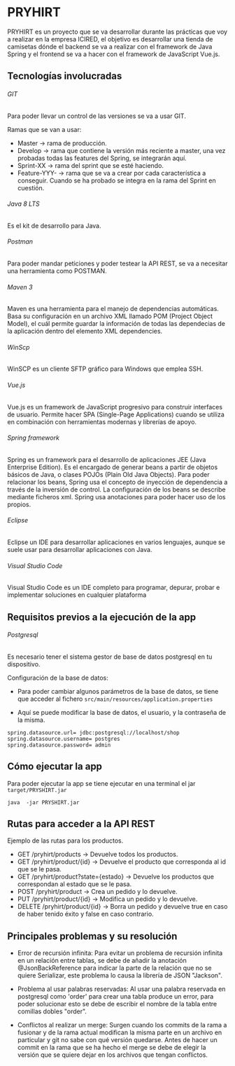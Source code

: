 PRYHIRT
=======

PRYHIRT es un proyecto que se va desarrollar durante las prácticas que voy a realizar en la empresa ICIRED, el objetivo es desarrollar 
una tienda de camisetas dónde el backend se va a realizar con el framework de Java Spring y el frontend se va a hacer con el framework 
de JavaScript Vue.js.

Tecnologías involucradas
------------------
###### GIT
Para poder llevar un control de las versiones se va a usar GIT.

Ramas que se van a usar:

* Master -> rama de producción.
* Develop -> rama que contiene la versión más reciente a master, una vez probadas todas las features del Spring, se integrarán aquí.
* Sprint-XX -> rama del sprint que se esté haciendo.
* Feature-YYY-<nombre> -> rama que se va a crear por cada característica a conseguir. Cuando se ha probado se integra en la rama del
Sprint en cuestión.

###### Java 8 LTS

Es el kit de desarrollo para Java.

###### Postman

Para poder mandar peticiones y poder testear la API REST, se va a necesitar una herramienta como POSTMAN.

###### Maven 3

Maven es una herramienta para el manejo de dependencias automáticas. Basa su configuración en un archivo XML llamado POM
(Project Object Model), el cuál permite guardar la información de todas las dependecias de la aplicación dentro del elemento
XML dependencies.

###### WinScp

WinSCP es un cliente SFTP gráfico para Windows que emplea SSH.

###### Vue.js

Vue.js es un framework de JavaScript progresivo para construir interfaces de usuario. Permite hacer SPA (Single-Page Applications)
cuando se utiliza en combinación con herramientas modernas y librerías de apoyo.

###### Spring framework

Spring es un framework para el desarrollo de aplicaciones  JEE (Java Enterprise Edition). Es el encargado de generar beans a partir
de objetos básicos de Java, o clases POJOs (Plain Old Java Objects). Para poder relacionar los beans, Spring usa el concepto de 
inyección de dependencia a través de la inversión de control. La configuración de los beans se describe mediante ficheros xml. 
Spring usa anotaciones para poder hacer uso de los propios.

###### Eclipse

Eclipse un IDE para desarrollar aplicaciones en varios lenguajes, aunque se suele usar para desarrollar aplicaciones con Java.

###### Visual Studio Code

Visual Studio Code es un IDE completo para programar, depurar, probar e implementar soluciones en cualquier plataforma

Requisitos previos a la ejecución de la app
------------------
###### Postgresql

Es necesario tener el sistema gestor de base de datos postgresql en tu dispositivo.

Configuración de la base de datos:

* Para poder cambiar algunos parámetros de la base de datos, se tiene que acceder al fichero ``` src/main/resources/application.properties ```

* Aquí se puede modificar la base de datos, el usuario, y la contraseña de la misma.
```
spring.datasource.url= jdbc:postgresql://localhost/shop
spring.datasource.username= postgres
spring.datasource.password= admin
```
Cómo ejecutar la app
--------------------
Para poder ejecutar la app se tiene ejecutar en una terminal el jar ``` target/PRYSHIRT.jar ```
```
java  -jar PRYSHIRT.jar
```

Rutas para acceder a la API REST
--------------------------------
Ejemplo de las rutas para los productos.

* GET /pryhirt/products -> Devuelve todos los productos.
* GET /pryhirt/product/{id} -> Devuelve el producto que corresponda al id que se le pasa.
* GET /pryhirt/product?state={estado} -> Devuelve los productos que correspondan al estado que se le pasa.
* POST /pryhirt/product -> Crea un pedido y lo devuelve.
* PUT /pryhirt/product/{id} -> Modifica un pedido y lo devuelve.
* DELETE /pryhirt/product/{id} -> Borra un pedido y devuelve true en caso de haber tenido éxito y false en caso contrario.

Principales problemas y su resolución
-------------------------------------
* Error de recursión infinita: Para evitar un problema de recursión infinita en un relación entre tablas, se debe de añadir la 
anotación @JsonBackReference para indicar la parte de la relación que no se quiere Serializar, este problema lo causa la librería
de JSON "Jackson".

* Problema al usar palabras reservadas: Al usar una palabra reservada en postgresql como 'order' para crear una tabla produce un error,
para poder solucionar esto se debe de escribir el nombre de la tabla entre comillas dobles "order".

* Conflictos al realizar un merge: Surgen cuando los commits de la rama a fusionar y de la rama actual modifican la misma parte en un
archivo en particular y git no sabe con qué versión quedarse. Antes de hacer un commit en la rama que se ha hecho el merge se debe
de elegir la versión que se quiere dejar en los archivos que tengan conflictos.
